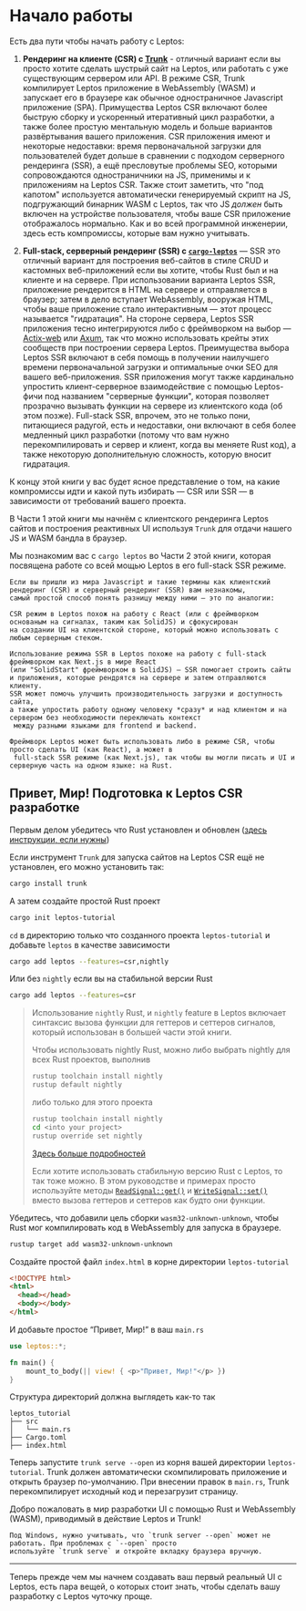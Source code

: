# Начало работы

Есть два пути чтобы начать работу с Leptos:
1. **Рендеринг на клиенте (CSR) с [Trunk](https://trunkrs.dev/)** - отличный вариант если вы просто хотите сделать шустрый сайт на Leptos,
или работать с уже существующим сервером или API.
В режиме CSR, Trunk компилирует Leptos приложение в WebAssembly (WASM) и запускает его в браузере как обычное 
одностраничное Javascript приложение (SPA). Примущества Leptos CSR включают более быструю сборку и ускоренный
итеративный цикл разработки, а также более простую ментальную модель и больше вариантов развёртывания вашего приложения.
CSR приложения имеют и некоторые недоставки: время первоначальной загрузки для пользователей будет дольше
в сравнении с подходом серверного рендеринга (SSR), а ещё пресловутые проблемы SEO, которыми сопровождаются 
одностраничники на JS, применимы и к приложениям на Leptos CSR. Также стоит заметить, что "под капотом" используется
 автоматически генерируемый скрипт на JS, подгружающий бинарник WASM с Leptos, так что JS *должен* быть включен
на устройстве пользователя, чтобы ваше CSR приложение отображалось нормально. Как и во всей программной инженерии,
здесь есть компромиссы, которые вам нужно учитывать.

2. **Full-stack, серверный рендеринг (SSR) c [`cargo-leptos`](https://github.com/leptos-rs/cargo-leptos)** 
— SSR это отличный вариант для построения веб-сайтов в стиле CRUD и кастомных веб-приложений если вы хотите,
чтобы Rust был и на клиенте и на сервере. При использовании варианта Leptos SSR, приложение рендерится 
в HTML на сервере и отправляется в браузер; затем в дело вступает WebAssembly, вооружая HTML, чтобы ваше приложение
стало интерактивным — этот процесс называется "гидратация". На стороне сервера, Leptos SSR приложения тесно интегрируются
либо с фреймворком на выбор — [Actix-web](https://docs.rs/leptos_actix/latest/leptos_actix/index.html)
или [Axum](https://docs.rs/leptos_axum/latest/leptos_axum/index.html), 
так что можно использовать крейты этих сообществ при построении сервера Leptos.
Преимущества выбора Leptos SSR включают в себя помощь в получении наилучшего времени первоначальной загрузки и оптимальные
очки SEO для вашего веб-приложения. SSR приложения могут также кардинально упростить клиент-серверное взаимодействие
с помощью Leptos-фичи под названием "серверные функции", которая позволяет прозрачно вызывать функции на сервере
из клиентского кода (об этом позже). Full-stack SSR, впрочем, это не только пони, питающиеся радугой, 
есть и недоставки, они включают в себя более медленный цикл разработки (потому что вам нужно перекомпилировать
и сервер и клиент, когда вы меняете Rust код), а также некоторую дополнительную сложность, которую вносит гидратация.

К концу этой книги у вас будет ясное представление о том, на какие компромиссы идти и какой путь избирать — CSR или SSR
 — в зависимости от требований вашего проекта.

В Части 1 этой книги мы начнём с клиентского рендеринга Leptos сайтов и построения реактивных UI используя `Trunk`
для отдачи нашего JS и WASM бандла в браузер.

Мы познакомим вас с `cargo leptos` во Части 2 этой книги, которая посвящена работе со всей мощью
Leptos в его full-stack SSR режиме.

```admonish note
Если вы пришли из мира Javascript и такие термины как клиентский рендеринг (CSR) и серверный рендеринг (SSR) вам незнакомы,
самый простой способ понять разницу между ними — это по аналогии:

CSR режим в Leptos похож на работу с React (или с фреймворком основаным на сигналах, таким как SolidJS) и сфокусирован
на создании UI на клиентской стороне, который можно использовать с любым серверным стеком.  

Использование режима SSR в Leptos похоже на работу с full-stack фреймворком как Next.js в мире React
(или "SolidStart" фреймворком в SolidJS) — SSR помогает строить сайты и приложения, которые рендрятся на сервере и затем отправляются клиенту.
SSR может помочь улучшить производительность загрузки и доступность сайта, 
а также упростить работу одному человеку *сразу* и над клиентом и на сервером без необходимости переключать контекст
 между разными языками для frontend и backend.       

Фреймворк Leptos может быть использовать либо в режиме CSR, чтобы просто сделать UI (как React), а может в
 full-stack SSR режиме (как Next.js), так чтобы вы могли писать и UI и серверную часть на одном языке: на Rust.   
```

## Привет, Мир! Подготовка к Leptos CSR разработке

Первым делом убедитесь что Rust установлен и обновлен ([здесь инструкции, если нужны](https://www.rust-lang.org/tools/install))

Если инструмент `Trunk` для запуска сайтов на Leptos CSR ещё не установлен, его можно установить так:

```bash
cargo install trunk
```

А затем создайте простой Rust проект

```bash
cargo init leptos-tutorial
```

`cd` в директорию только что созданного проекта `leptos-tutorial` и добавьте `leptos` в качестве зависимости

```bash
cargo add leptos --features=csr,nightly
```

Или без  `nightly` если вы на стабильной версии Rust

```bash
cargo add leptos --features=csr
```

> Использование `nightly` Rust, и `nightly` feature в Leptos включает синтаксис вызова функции для геттеров и сеттеров сигналов, который использован в большей части этой книги.
>
> Чтобы использовать nightly Rust, можно либо выбрать nightly для всех Rust проектов, выполнив
>
> ```bash
> rustup toolchain install nightly
> rustup default nightly
> ```
>
> либо только для этого проекта
>
> ```bash
> rustup toolchain install nightly
> cd <into your project>
> rustup override set nightly
> ```
>
> [Здесь больше подробностей](https://doc.rust-lang.org/book/appendix-07-nightly-rust.html)
>
> Если хотите использовать стабильную версию Rust с Leptos, то так тоже можно. В этом руководстве и примерах
> просто используйте методы
> [`ReadSignal::get()`](https://docs.rs/leptos/latest/leptos/struct.ReadSignal.html#impl-SignalGet%3CT%3E-for-ReadSignal%3CT%3E) 
> и [`WriteSignal::set()`](https://docs.rs/leptos/latest/leptos/struct.WriteSignal.html#impl-SignalGet%3CT%3E-for-ReadSignal%3CT%3E) 
> вместо вызова геттеров и сеттеров как будто они функции.

Убедитесь, что добавили цель сборки `wasm32-unknown-unknown`, чтобы Rust мог компилировать код в WebAssembly для запуска в браузере.

```bash
rustup target add wasm32-unknown-unknown
```

Создайте простой файл `index.html` в корне директории `leptos-tutorial`

```html
<!DOCTYPE html>
<html>
  <head></head>
  <body></body>
</html>
```

И добавьте простое “Привет, Мир!” в ваш `main.rs`

```rust
use leptos::*;

fn main() {
    mount_to_body(|| view! { <p>"Привет, Мир!"</p> })
}
```

Структура директорий должна выглядеть как-то так

```
leptos_tutorial
├── src
│   └── main.rs
├── Cargo.toml
├── index.html
```

Теперь запустите  `trunk serve --open` из корня вашей директории `leptos-tutorial`.
Trunk должен автоматически скомпилировать приложение и открыть браузер по-умолчанию.
При внесении правок в `main.rs`, Trunk перекомпилирует исходный код и перезагрузит страницу.

Добро пожаловать в мир разработки UI с помощью Rust и WebAssembly (WASM), приводимый в действие Leptos и Trunk!

```admonish note
Под Windows, нужно учитывать, что `trunk server --open` может не работать. При проблемах с `--open` просто
используйте `trunk serve` и откройте вкладку браузера вручную. 
```

---

Теперь прежде чем мы начнем создавать ваш первый реальный UI c Leptos, есть пара вещей, о которых стоит знать, 
чтобы сделать вашу разработку с Leptos чуточку проще.

